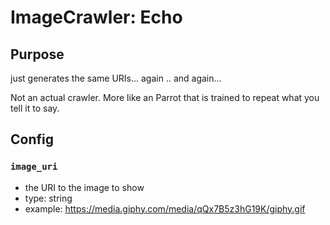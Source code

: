 # ImageCrawler: Echo

## Purpose

just generates the same URIs... again .. and again...

Not an actual crawler.
More like an Parrot that is trained to repeat what you tell it to say.

## Config

### `image_uri` 

- the URI to the image to show
- type: string
- example: https://media.giphy.com/media/qQx7B5z3hG19K/giphy.gif
